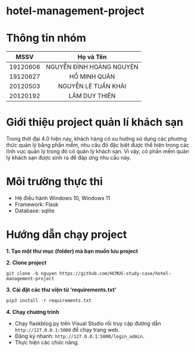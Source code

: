# hotel-management-project

# Thông tin nhóm
| MSSV | Họ và Tên |
| :---: | :---: |
| 19120606 | NGUYỄN ĐÌNH HOÀNG NGUYÊN | 
| 19120627 | HỒ MINH QUÂN | 
| 20120503 | NGUYỄN LÊ TUẤN KHẢI  |
| 20120192 |  LÂM DUY THIÊN |

# Giới thiệu project quản lí khách sạn
Trong thời đại 4.0 hiện nay, khách hàng có xu hướng sử dụng các phương thức quản lý bằng phần mềm, nhu cầu đó đặc biệt được thể hiện trong các lĩnh vực quản lý trong đó có quản lý khách sạn. Vì vậy, có phần mềm quản lý khách sạn được sinh ra để đáp ứng nhu cầu này.

# Môi trường thực thi
- Hệ điều hành Windows 10, Windows 11
- Framework: Flask
- Database: sqlite

# Hướng dẫn chạy project 

**1. Tạo một thư mục (folder) mà bạn muốn lưu project**

**2. Clone project**
```
git clone -b nguyen https://github.com/HCMUS-study-case/hotel-management-project
```

**3. Cài đặt các thư viện từ 'requirements.txt'**
```python
pip3 install -r requirements.txt
```

**4. Chạy chương trình**
- Chạy flaskblog.py trên Visual Studio rồi truy cập đường dẫn ```http://127.0.0.1:5000``` để chạy trang web.
- Đăng ký nhanh: ```http://127.0.0.1:5000/login_admin```.
- Thực hiện các chức năng.
